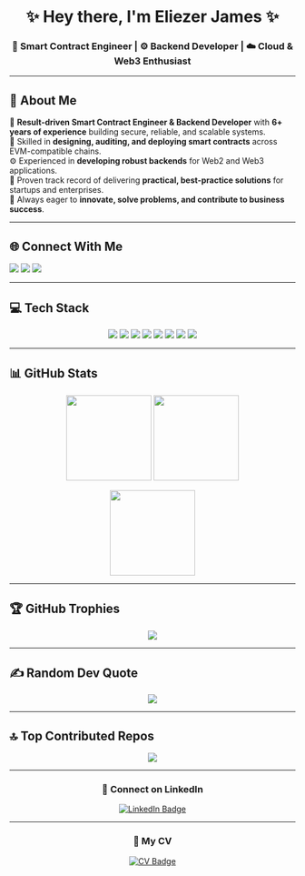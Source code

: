 <h1 align="center">✨ Hey there, I'm Eliezer James ✨</h1>
<h3 align="center">🚀 Smart Contract Engineer | ⚙️ Backend Developer | ☁️ Cloud & Web3 Enthusiast</h3>

---

## 💫 About Me  
🌟 **Result-driven Smart Contract Engineer & Backend Developer** with **6+ years of experience** building secure, reliable, and scalable systems.  
🔐 Skilled in **designing, auditing, and deploying smart contracts** across EVM-compatible chains.  
⚙️ Experienced in **developing robust backends** for Web2 and Web3 applications.  
🏢 Proven track record of delivering **practical, best-practice solutions** for startups and enterprises.  
🎯 Always eager to **innovate, solve problems, and contribute to business success**.  

---

## 🌐 Connect With Me  
<p align="left">
  <a href="https://instagram.com/@onchaindevbot"><img src="https://img.shields.io/badge/Instagram-%23E4405F.svg?style=for-the-badge&logo=Instagram&logoColor=white"/></a>
  <a href="https://x.com/devbot_luiz"><img src="https://img.shields.io/badge/X-black.svg?style=for-the-badge&logo=X&logoColor=white"/></a>
  <a href="mailto:eliezerjames92@gmail.com"><img src="https://img.shields.io/badge/Email-D14836?style=for-the-badge&logo=gmail&logoColor=white"/></a>
</p>

---

## 💻 Tech Stack  
<p align="center">
  <!-- Pick out the most relevant icons, not all -->
  <img src="https://img.shields.io/badge/Solidity-%23363636.svg?style=for-the-badge&logo=solidity&logoColor=white"/> 
  <img src="https://img.shields.io/badge/TypeScript-%23007ACC.svg?style=for-the-badge&logo=typescript&logoColor=white"/>
  <img src="https://img.shields.io/badge/NestJS-%23E0234E.svg?style=for-the-badge&logo=nestjs&logoColor=white"/> 
  <img src="https://img.shields.io/badge/Node.js-6DA55F?style=for-the-badge&logo=node.js&logoColor=white"/> 
  <img src="https://img.shields.io/badge/PostgreSQL-%23316192.svg?style=for-the-badge&logo=postgresql&logoColor=white"/> 
  <img src="https://img.shields.io/badge/MongoDB-%234ea94b.svg?style=for-the-badge&logo=mongodb&logoColor=white"/> 
  <img src="https://img.shields.io/badge/Docker-%230db7ed.svg?style=for-the-badge&logo=docker&logoColor=white"/> 
  <img src="https://img.shields.io/badge/AWS-%23FF9900.svg?style=for-the-badge&logo=amazon-aws&logoColor=white"/> 
</p>

---

## 📊 GitHub Stats  
<p align="center">
  <img src="https://github-readme-stats.vercel.app/api?username=jamesluiz&theme=radical&hide_border=false&include_all_commits=true&count_private=true" height="150"/>
  <img src="https://nirzak-streak-stats.vercel.app/?user=jamesluiz&theme=radical&hide_border=false" height="150"/>
</p>

<p align="center">
  <img src="https://github-readme-stats.vercel.app/api/top-langs/?username=jamesluiz&theme=radical&hide_border=false&layout=compact" height="150"/>
</p>

---

## 🏆 GitHub Trophies  
<p align="center">
  <img src="https://github-profile-trophy.vercel.app/?username=jamesluiz&theme=radical&no-frame=true&margin-w=5"/>
</p>

---

## ✍️ Random Dev Quote  
<p align="center">
  <img src="https://quotes-github-readme.vercel.app/api?type=horizontal&theme=radical"/>
</p>

---

## 🔝 Top Contributed Repos  
<p align="center">
  <img src="https://github-contributor-stats.vercel.app/api?username=jamesluiz&limit=5&theme=radical&combine_all_yearly_contributions=true"/>
</p>

---

<h3 align="center">🤝 Connect on LinkedIn</h3>
<p align="center">
  <a href="https://www.linkedin.com/in/dev-eliezer/" target="_blank">
    <img src="https://img.shields.io/badge/LinkedIn-Connect-blue?style=for-the-badge&logo=linkedin&logoColor=white" alt="LinkedIn Badge"/>
  </a>
</p>

---

<h3 align="center">📄 My CV</h3>
<p align="center">
  <a href="https://github.com/JamesLuiz/JamesLuiz/blob/main/my-cv.pdf" target="_blank">
    <img src="https://img.shields.io/badge/View%20My%20CV-%230A66C2.svg?style=for-the-badge&logo=adobeacrobatreader&logoColor=white" alt="CV Badge"/>
  </a>
</p>
